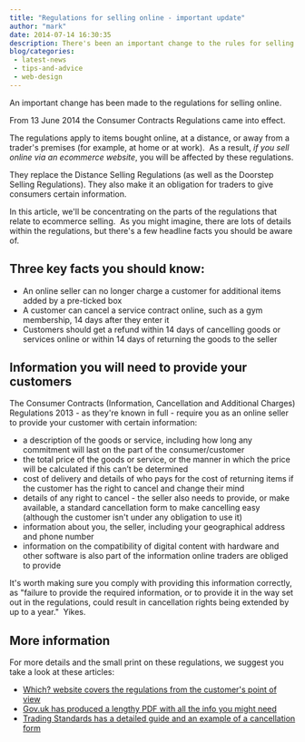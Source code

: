 ```yaml
---
title: "Regulations for selling online - important update"
author: "mark"
date: 2014-07-14 16:30:35
description: There's been an important change to the rules for selling online with the introduction of the Consumer Contracts Regulations.
blog/categories: 
 - latest-news
 - tips-and-advice
 - web-design
---
```


An important change has been made to the regulations for selling online.

From 13 June 2014 the Consumer Contracts Regulations came into effect.

The regulations apply to items bought online, at a distance, or away from a trader's premises (for example, at home or at work).  As a result, *if you sell online via an ecommerce website*, you will be affected by these regulations.

They replace the Distance Selling Regulations (as well as the Doorstep Selling Regulations). They also make it an obligation for traders to give consumers certain information.

In this article, we'll be concentrating on the parts of the regulations that relate to ecommerce selling.  As you might imagine, there are lots of details within the regulations, but there's a few headline facts you should be aware of.

## Three key facts you should know:


> 

- An online seller can no longer charge a customer for additional items added by a pre-ticked box
- A customer can cancel a service contract online, such as a gym membership, 14 days after they enter it
- Customers should get a refund within 14 days of cancelling goods or services online or within 14 days of returning the goods to the seller





## Information you will need to provide your customers

The Consumer Contracts (Information, Cancellation and Additional Charges) Regulations 2013 - as they're known in full - require you as an online seller to provide your customer with certain information:

- a description of the goods or service, including how long any commitment will last on the part of the consumer/customer
- the total price of the goods or service, or the manner in which the price will be calculated if this can’t be determined
- cost of delivery and details of who pays for the cost of returning items if the customer has the right to cancel and change their mind
- details of any right to cancel - the seller also needs to provide, or make available, a standard cancellation form to make cancelling easy (although the customer isn't under any obligation to use it)
- information about you, the seller, including your geographical address and phone number
- information on the compatibility of digital content with hardware and other software is also part of the information online traders are obliged to provide


It's worth making sure you comply with providing this information correctly, as "failure to provide the required information, or to provide it in the way set out in the regulations, could result in cancellation rights being extended by up to a year."  Yikes.

## More information

For more details and the small print on these regulations, we suggest you take a look at these articles:

- [Which? website covers the regulations from the customer's point of view](http://www.which.co.uk/consumer-rights/regulation/consumer-contracts-regulations)
- [Gov.uk has produced a lengthy PDF with all the info you might need](https://www.gov.uk/government/uploads/system/uploads/attachment_data/file/310044/bis-13-1368-consumer-contracts-information-cancellation-and-additional-payments-regulations-guidance.pdf)
- [Trading Standards has a detailed guide and an example of a cancellation form](http://www.businesscompanion.info/quick-guides/distance-sales/distance-sales-from-13-june-2014)




